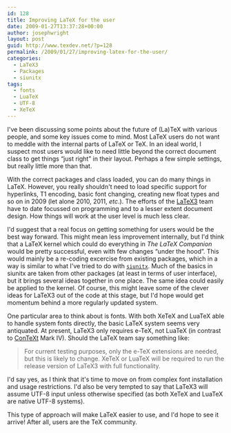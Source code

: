 ```yaml
---
id: 128
title: Improving LaTeX for the user
date: 2009-01-27T13:37:28+00:00
author: josephwright
layout: post
guid: http://www.texdev.net/?p=128
permalink: /2009/01/27/improving-latex-for-the-user/
categories:
  - LaTeX3
  - Packages
  - siunitx
tags:
  - fonts
  - LuaTeX
  - UTF-8
  - XeTeX
---
```

I've been discussing some points about the future of (La)TeX with various people, and some key issues come to mind. Most LaTeX users do not want to meddle with the internal parts of LaTeX or TeX. In an ideal world, I suspect most users would like to need little beyond the correct document class to get things “just right” in their layout. Perhaps a few simple settings, but really little more than that.

With the correct packages and class loaded, you can do many things in LaTeX. However, you really shouldn't need to load specific support for hyperlinks, T1 encoding, basic font changing, creating new float types and so on in 2009 (let alone 2010, 2011, _etc_.). The efforts of the [LaTeX3](https://www.latex-project.org/latex3.html) team have to date focussed on programming and to a lesser extent document design. How things will work at the user level is much less clear.

I'd suggest that a real focus on getting something for users would be the best way forward. This might mean less improvement internally, but I'd think that a LaTeX kernel which could do everything in _The LaTeX Companion_ would be pretty successful, even with few changes “under the hood”. This would mainly be a re-coding excercise from existing packages, which in a way is similar to what I've tried to do with [`siunitx`](https://ctan.org/pkg/siunitx). Much of the basics in siunitx are taken from other packages (at least in terms of user interface), but it brings several ideas together in one place. The same idea could easily be applied to the kernel. Of course, this might leave some of the clever ideas for LaTeX3 out of the code at this stage, but I'd hope would get momentum behind a more regularly updated system.

One particular area to think about is fonts. With both XeTeX and LuaTeX able to handle system fonts directly, the basic LaTeX system seems very antiquated. At present, LaTeX3 only requires e-TeX, not LuaTeX (in contrast to [ConTeXt](http://wiki.contextgarden.net) Mark IV). Should the LaTeX team say something like:

> For current testing purposes, only the e-TeX extensions are needed, but this is likely to change. XeTeX or LuaTeX will be required to run the release version of LaTeX3 with full functionality.

I'd say yes, as I think that it's time to move on from complex font installation and usage restrictions. I'd also be very tempted to say that LaTeX3 will assume UTF-8 input unless otherwise specified (as both XeTeX and LuaTeX are native UTF-8 systems).

This type of approach will make LaTeX easier to use, and I'd hope to see it arrive! After all, users are the TeX community.
